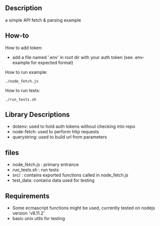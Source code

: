 ## Description
a simple API fetch & parsing example

## How-to
How to add token:
* add a file named '.env' in root dir with your auth token (see .env-example for expected format)

How to run example:
```
./node_fetch.js
```

How to run tests:
```
./run_tests.sh
```

## Library Descriptions
* dotenv: used to hold auth tokens without checking into repo
* node-fetch: used to perform http requests
* querystring: used to build url from parameters

## files
* node_fetch.js : primary entrance
* run_tests.sh : run tests
* src/ : contains exported functions called in node_fetch.js
* test_data: contains data used for testing

## Requirements
* Some ecmascript functions might be used, currently tested on nodejs version 'v8.11.2'
* basic unix utils for testing

